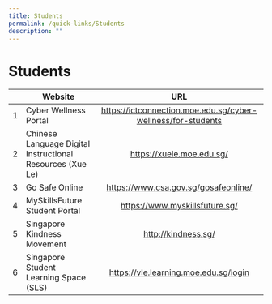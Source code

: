```yaml
---
title: Students
permalink: /quick-links/Students
description: ""
---
```

# Students

|  | Website                  |      URL                          |
|---------|-----------------------------------------------------------|:------------------------------------------------------------:|
|    1    | Cyber Wellness Portal                                     | https://ictconnection.moe.edu.sg/cyber-wellness/for-students |
|     2   | Chinese Language Digital Instructional Resources (Xue Le) | https://xuele.moe.edu.sg/                                    |
|     3   | Go Safe Online                                            | https://www.csa.gov.sg/gosafeonline/                         |
|     4   | MySkillsFuture Student Portal                             | https://www.myskillsfuture.sg/                               |
|    5    | Singapore Kindness Movement                               | http://kindness.sg/                                          |
|    6    | Singapore Student Learning Space (SLS)                    | https://vle.learning.moe.edu.sg/login                        |